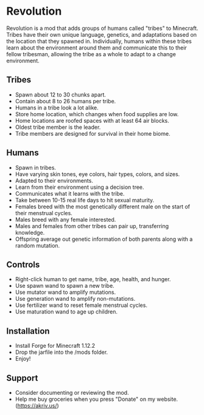 # Revolution
Revolution is a mod that adds groups of humans called "tribes" to Minecraft. Tribes have their own unique language, genetics, and adaptations based on the location that they spawned in. Individually, humans within these tribes learn about the environment around them and communicate this to their fellow tribesman, allowing the tribe as a whole to adapt to a change environment.

## Tribes
* Spawn about 12 to 30 chunks apart.
* Contain about 8 to 26 humans per tribe.
* Humans in a tribe look a lot alike.
* Store home location, which changes when food supplies are low.
* Home locations are roofed spaces with at least 64 air blocks.
* Oldest tribe member is the leader.
* Tribe members are designed for survival in their home biome.

## Humans
* Spawn in tribes.
* Have varying skin tones, eye colors, hair types, colors, and sizes.
* Adapted to their environments.
* Learn from their environment using a decision tree.
* Communicates what it learns with the tribe.
* Take between 10-15 real life days to hit sexual maturity.
* Females breed with the most genetically different male on the start of their menstrual cycles.
* Males breed with any female interested.
* Males and females from other tribes can pair up, transferring knowledge.
* Offspring average out genetic information of both parents along with a random mutation.

## Controls
* Right-click human to get name, tribe, age, health, and hunger.
* Use spawn wand to spawn a new tribe.
* Use mutator wand to amplify mutations.
* Use generation wand to amplify non-mutations.
* Use fertilizer wand to reset female menstrual cycles.
* Use maturation wand to age up children.

## Installation
* Install Forge for Minecraft 1.12.2
* Drop the jarfile into the /mods folder.
* Enjoy!

## Support
* Consider documenting or reviewing the mod.
* Help me buy groceries when you press "Donate" on my website. (https://akriv.us/)

